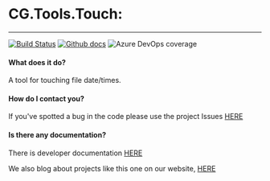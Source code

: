 # CG.Tools.Touch: 
---
[![Build Status](https://dev.azure.com/codegator/CG.Tools.Touch/_apis/build/status/CodeGator.CG.Tools.Touch?branchName=main)](https://dev.azure.com/codegator/CG.Tools.Touch/_build/latest?definitionId=21&branchName=main)
[![Github docs](https://img.shields.io/static/v1?label=Documentation&message=online&color=blue)](https://codegator.github.io/CG.Tools.Touch/index.html)
![Azure DevOps coverage](https://img.shields.io/azure-devops/coverage/codegator/CG.Tools.Touch/21)

#### What does it do?
A tool for touching file date/times.

#### How do I contact you?
If you've spotted a bug in the code please use the project Issues [HERE](https://github.com/CodeGator/CG.Tools.Touch/issues)

#### Is there any documentation?
There is developer documentation [HERE](https://codegator.github.io/CG.Tools.Touch/)

We also blog about projects like this one on our website, [HERE](http://www.codegator.com)